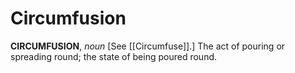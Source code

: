 # Circumfusion

**CIRCUMFUSION**, _noun_ \[See [[Circumfuse]].\] The act of pouring or spreading round; the state of being poured round.